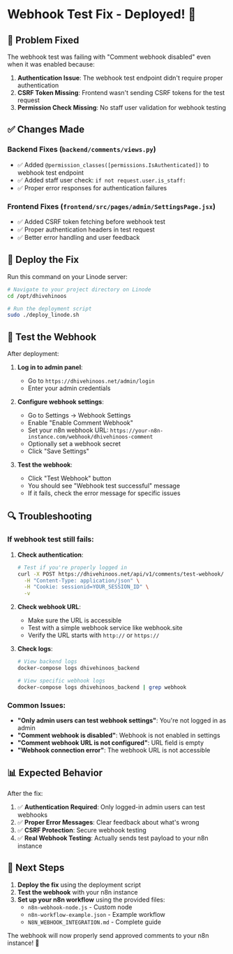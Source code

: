 # Webhook Test Fix - Deployed! 🚀

## 🔧 **Problem Fixed**

The webhook test was failing with "Comment webhook disabled" even when it was enabled because:

1. **Authentication Issue**: The webhook test endpoint didn't require proper authentication
2. **CSRF Token Missing**: Frontend wasn't sending CSRF tokens for the test request
3. **Permission Check Missing**: No staff user validation for webhook testing

## ✅ **Changes Made**

### **Backend Fixes** (`backend/comments/views.py`)
- ✅ Added `@permission_classes([permissions.IsAuthenticated])` to webhook test endpoint
- ✅ Added staff user check: `if not request.user.is_staff:`
- ✅ Proper error responses for authentication failures

### **Frontend Fixes** (`frontend/src/pages/admin/SettingsPage.jsx`)
- ✅ Added CSRF token fetching before webhook test
- ✅ Proper authentication headers in test request
- ✅ Better error handling and user feedback

## 🚀 **Deploy the Fix**

Run this command on your Linode server:

```bash
# Navigate to your project directory on Linode
cd /opt/dhivehinoos

# Run the deployment script
sudo ./deploy_linode.sh
```

## 🧪 **Test the Webhook**

After deployment:

1. **Log in to admin panel**:
   - Go to `https://dhivehinoos.net/admin/login`
   - Enter your admin credentials

2. **Configure webhook settings**:
   - Go to Settings → Webhook Settings
   - Enable "Enable Comment Webhook"
   - Set your n8n webhook URL: `https://your-n8n-instance.com/webhook/dhivehinoos-comment`
   - Optionally set a webhook secret
   - Click "Save Settings"

3. **Test the webhook**:
   - Click "Test Webhook" button
   - You should see "Webhook test successful" message
   - If it fails, check the error message for specific issues

## 🔍 **Troubleshooting**

### **If webhook test still fails:**

1. **Check authentication**:
   ```bash
   # Test if you're properly logged in
   curl -X POST https://dhivehinoos.net/api/v1/comments/test-webhook/ \
     -H "Content-Type: application/json" \
     -H "Cookie: sessionid=YOUR_SESSION_ID" \
     -v
   ```

2. **Check webhook URL**:
   - Make sure the URL is accessible
   - Test with a simple webhook service like webhook.site
   - Verify the URL starts with `http://` or `https://`

3. **Check logs**:
   ```bash
   # View backend logs
   docker-compose logs dhivehinoos_backend
   
   # View specific webhook logs
   docker-compose logs dhivehinoos_backend | grep webhook
   ```

### **Common Issues:**

- **"Only admin users can test webhook settings"**: You're not logged in as admin
- **"Comment webhook is disabled"**: Webhook is not enabled in settings
- **"Comment webhook URL is not configured"**: URL field is empty
- **"Webhook connection error"**: The webhook URL is not accessible

## 📊 **Expected Behavior**

After the fix:

1. ✅ **Authentication Required**: Only logged-in admin users can test webhooks
2. ✅ **Proper Error Messages**: Clear feedback about what's wrong
3. ✅ **CSRF Protection**: Secure webhook testing
4. ✅ **Real Webhook Testing**: Actually sends test payload to your n8n instance

## 🎯 **Next Steps**

1. **Deploy the fix** using the deployment script
2. **Test the webhook** with your n8n instance
3. **Set up your n8n workflow** using the provided files:
   - `n8n-webhook-node.js` - Custom node
   - `n8n-workflow-example.json` - Example workflow
   - `N8N_WEBHOOK_INTEGRATION.md` - Complete guide

The webhook will now properly send approved comments to your n8n instance! 🎉



